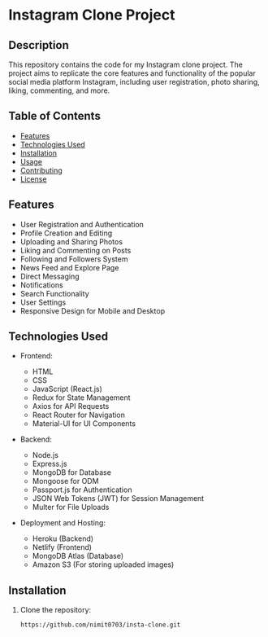# Instagram Clone Project

## Description

This repository contains the code for my Instagram clone project. The project aims to replicate the core features and functionality of the popular social media platform Instagram, including user registration, photo sharing, liking, commenting, and more.

## Table of Contents

- [Features](#features)
- [Technologies Used](#technologies-used)
- [Installation](#installation)
- [Usage](#usage)
- [Contributing](#contributing)
- [License](#license)

## Features

- User Registration and Authentication
- Profile Creation and Editing
- Uploading and Sharing Photos
- Liking and Commenting on Posts
- Following and Followers System
- News Feed and Explore Page
- Direct Messaging
- Notifications
- Search Functionality
- User Settings
- Responsive Design for Mobile and Desktop

## Technologies Used

- Frontend:
  - HTML
  - CSS
  - JavaScript (React.js)
  - Redux for State Management
  - Axios for API Requests
  - React Router for Navigation
  - Material-UI for UI Components

- Backend:
  - Node.js
  - Express.js
  - MongoDB for Database
  - Mongoose for ODM
  - Passport.js for Authentication
  - JSON Web Tokens (JWT) for Session Management
  - Multer for File Uploads

- Deployment and Hosting:
  - Heroku (Backend)
  - Netlify (Frontend)
  - MongoDB Atlas (Database)
  - Amazon S3 (For storing uploaded images)

## Installation

1. Clone the repository:

   ```bash
   https://github.com/nimit0703/insta-clone.git
